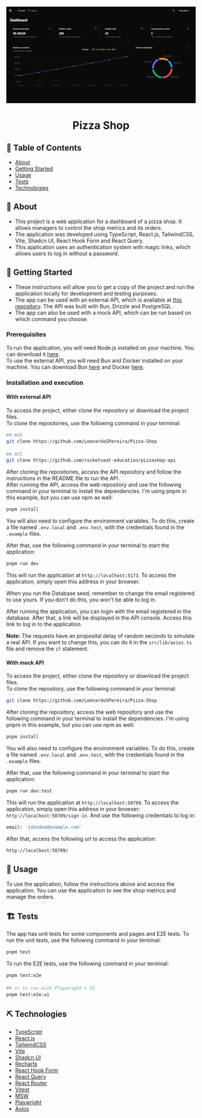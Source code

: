 <p align="center">
  <a href="" rel="noopener">
 <img src="./src/assets/Interface.png" alt="Project logo"></a>
</p>

<h1 align="center">Pizza Shop</h1>

## 📝 Table of Contents <a name = "en"></a>
- [About](#about)
- [Getting Started](#getting_started)
- [Usage](#usage)
- [Tests](#tests)
- [Technologies](#built_using)

## 🧐 About <a name = "about"></a>
- This project is a web application for a dashboard of a pizza shop. It allows managers to control the shop metrics and its orders.
- The application was developed using TypeScript, React.js, TailwindCSS, Vite, Shadcn UI, React Hook Form and React Query.
- This application uses an authentication system with magic links, which allows users to log in without a password.

## 🏁 Getting Started <a name = "getting_started"></a>
- These instructions will allow you to get a copy of the project and run the application locally for development and testing purposes.
- The app can be used with an external API, which is available at [this repository](https://github.com/rocketseat-education/pizzashop-api). The API was built with Bun, Drizzle and PostgreSQL.
- The app can also be used with a mock API, which can be run based on which command you choose.

### Prerequisites
To run the application, you will need Node.js installed on your machine. You can download it [here](https://nodejs.org/).<br>
To use the external API, you will need Bun and Docker installed on your machine. You can download Bun [here](https://bun.red/) and Docker [here](https://www.docker.com/).

### Installation and execution
<h4>With external API</h4>
To access the project, either clone the repository or download the project files.<br>
To clone the repositories, use the following command in your terminal:

```sh
## Web
git clone https://github.com/LeonardoSPereira/Pizza-Shop

## API
git clone https://github.com/rocketseat-education/pizzashop-api
```

After cloning the repositories, access the API repository and follow the instructions in the README file to run the API.<br>
After running the API, access the web repository and use the following command in your terminal to install the dependencies. I'm using pnpm in this example, but you can use npm as well:

```sh
pnpm install
```
You will also need to configure the environment variables. To do this, create a file named <code>.env.local</code> and <code>.env.test</code>, with the credentials found in the <code>.example</code> files.<br>

After that, use the following command in your terminal to start the application:

```sh
pnpm run dev
```

This will run the application at <code>http://localhost:5173</code>. To access the application, simply open this address in your browser.

When you run the Database seed, remember to change the email registered to use yours. If you don't do this, you won't be able to log in.

After running the application, you can login with the email registered in the database. After that, a link will be displayed in the API console. Access this link to log in to the application.

**Note:** The requests have an proposital delay of random seconds to simulate a real API. If you want to change this, you can do it in the <code>src/lib/axios.ts</code> file and remove the <code>if</code> statement.

<h4>With mock API</h4>
To access the project, either clone the repository or download the project files.<br>
To clone the repository, use the following command in your terminal:

```sh
git clone https://github.com/LeonardoSPereira/Pizza-Shop
```

After cloning the repository, access the web repository and use the following command in your terminal to install the dependencies. I'm using pnpm in this example, but you can use npm as well:

```sh
pnpm install
```

You will also need to configure the environment variables. To do this, create a file named <code>.env.local</code> and <code>.env.test</code>, with the credentials found in the <code>.example</code> files.<br>

After that, use the following command in your terminal to start the application:

```sh
pnpm run dev:test
```

This will run the application at <code>http://localhost:50789</code>. To access the application, simply open this address in your browser: <code> http://localhost:50789/sign-in</code>. And use the following credentials to log in:

```sh
email: 'johndoe@example.com'
```

After that, access the following url to access the application:

```sh
http://localhost:50789/
```

## 🎈 Usage <a name="usage"></a>
To use the application, follow the instructions above and access the application. You can use the application to see the shop metrics and manage the orders.

## 🏗️ Tests <a name="tests"></a>
The app has unit tests for some components and pages and E2E tests.
To run the unit tests, use the following command in your terminal:

```sh
pnpm test
```

To run the E2E tests, use the following command in your terminal:

```sh
pnpm test:e2e

## or to run with Playwright's UI
pnpm test:e2e:ui
```

## ⛏️ Technologies <a name = "built_using"></a>
- [TypeScript](https://www.typescriptlang.org/)
- [React.js](https://reactjs.org/)
- [TailwindCSS](https://tailwindcss.com/)
- [Vite](https://vitejs.dev/)
- [Shadcn UI](https://ui.shadcn.com/)
- [Recharts](https://recharts.org/)
- [React Hook Form](https://react-hook-form.com/)
- [React Query](https://tanstack.com/query/latest/docs/framework/react/overview)
- [React Router](https://reactrouter.com/)
- [Vitest](https://vitest.dev/)
- [MSW](https://mswjs.io/)
- [Playwright](https://playwright.dev/)
- [Axios](https://axios-http.com/)